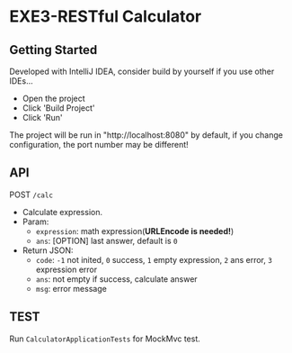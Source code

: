 # EXE3-RESTful Calculator
## Getting Started
Developed with IntelliJ IDEA, consider build by yourself if you use other IDEs...

- Open the project
- Click 'Build Project'
- Click 'Run'

The project will be run in "http://localhost:8080" by default, if you change configuration, the port number may be different!

## API
POST `/calc`
- Calculate expression.
- Param:
  - `expression`: math expression(**URLEncode is needed!**)
  - `ans`: [OPTION] last answer, default is `0`
- Return JSON:
  - `code`: `-1` not inited, `0` success, `1` empty expression, `2` ans error, `3` expression error
  - `ans`: not empty if success, calculate answer
  - `msg`: error message

## TEST
Run `CalculatorApplicationTests` for MockMvc test.
